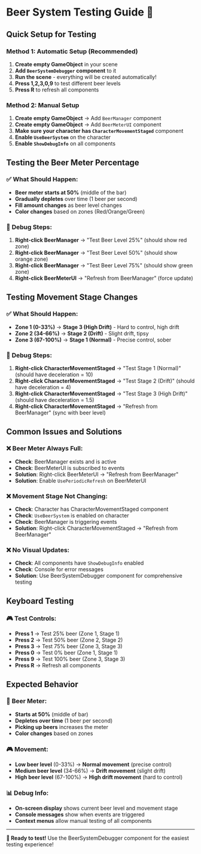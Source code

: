 # Beer System Testing Guide 🍺

## Quick Setup for Testing

### Method 1: Automatic Setup (Recommended)
1. **Create empty GameObject** in your scene
2. **Add `BeerSystemDebugger` component** to it
3. **Run the scene** - everything will be created automatically!
4. **Press 1,2,3,0,9** to test different beer levels
5. **Press R** to refresh all components

### Method 2: Manual Setup
1. **Create empty GameObject** → Add `BeerManager` component
2. **Create empty GameObject** → Add `BeerMeterUI` component  
3. **Make sure your character has `CharacterMovementStaged`** component
4. **Enable `UseBeerSystem`** on the character
5. **Enable `ShowDebugInfo`** on all components

## Testing the Beer Meter Percentage

### ✅ **What Should Happen:**
- **Beer meter starts at 50%** (middle of the bar)
- **Gradually depletes** over time (1 beer per second)
- **Fill amount changes** as beer level changes
- **Color changes** based on zones (Red/Orange/Green)

### 🔧 **Debug Steps:**
1. **Right-click BeerManager** → "Test Beer Level 25%" (should show red zone)
2. **Right-click BeerManager** → "Test Beer Level 50%" (should show orange zone)
3. **Right-click BeerManager** → "Test Beer Level 75%" (should show green zone)
4. **Right-click BeerMeterUI** → "Refresh from BeerManager" (force update)

## Testing Movement Stage Changes

### ✅ **What Should Happen:**
- **Zone 1 (0-33%)** → **Stage 3 (High Drift)** - Hard to control, high drift
- **Zone 2 (34-66%)** → **Stage 2 (Drift)** - Slight drift, tipsy
- **Zone 3 (67-100%)** → **Stage 1 (Normal)** - Precise control, sober

### 🔧 **Debug Steps:**
1. **Right-click CharacterMovementStaged** → "Test Stage 1 (Normal)" (should have deceleration = 10)
2. **Right-click CharacterMovementStaged** → "Test Stage 2 (Drift)" (should have deceleration = 4)
3. **Right-click CharacterMovementStaged** → "Test Stage 3 (High Drift)" (should have deceleration = 1.5)
4. **Right-click CharacterMovementStaged** → "Refresh from BeerManager" (sync with beer level)

## Common Issues and Solutions

### ❌ **Beer Meter Always Full:**
- **Check**: BeerManager exists and is active
- **Check**: BeerMeterUI is subscribed to events
- **Solution**: Right-click BeerMeterUI → "Refresh from BeerManager"
- **Solution**: Enable `UsePeriodicRefresh` on BeerMeterUI

### ❌ **Movement Stage Not Changing:**
- **Check**: Character has CharacterMovementStaged component
- **Check**: `UseBeerSystem` is enabled on character
- **Check**: BeerManager is triggering events
- **Solution**: Right-click CharacterMovementStaged → "Refresh from BeerManager"

### ❌ **No Visual Updates:**
- **Check**: All components have `ShowDebugInfo` enabled
- **Check**: Console for error messages
- **Solution**: Use BeerSystemDebugger component for comprehensive testing

## Keyboard Testing

### 🎮 **Test Controls:**
- **Press 1** → Test 25% beer (Zone 1, Stage 1)
- **Press 2** → Test 50% beer (Zone 2, Stage 2)  
- **Press 3** → Test 75% beer (Zone 3, Stage 3)
- **Press 0** → Test 0% beer (Zone 1, Stage 1)
- **Press 9** → Test 100% beer (Zone 3, Stage 3)
- **Press R** → Refresh all components

## Expected Behavior

### 🍺 **Beer Meter:**
- **Starts at 50%** (middle of bar)
- **Depletes over time** (1 beer per second)
- **Picking up beers** increases the meter
- **Color changes** based on zones

### 🎮 **Movement:**
- **Low beer level** (0-33%) → **Normal movement** (precise control)
- **Medium beer level** (34-66%) → **Drift movement** (slight drift)
- **High beer level** (67-100%) → **High drift movement** (hard to control)

### 📊 **Debug Info:**
- **On-screen display** shows current beer level and movement stage
- **Console messages** show when events are triggered
- **Context menus** allow manual testing of all components

---

**🎯 Ready to test!** Use the BeerSystemDebugger component for the easiest testing experience!
